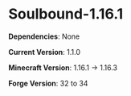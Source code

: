 # Soulbound-1.16.1


**Dependencies**: None


**Current Version**: 1.1.0


**Minecraft Version**: 1.16.1 -> 1.16.3


**Forge Version**: 32 to 34
